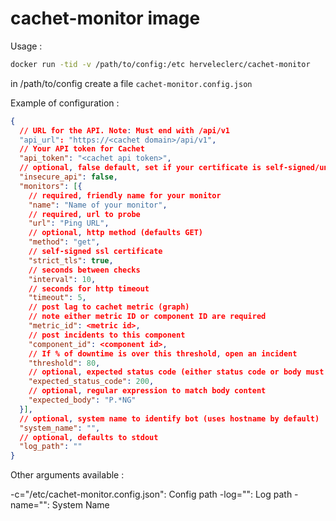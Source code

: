# cachet-monitor image

Usage :

```bash
docker run -tid -v /path/to/config:/etc herveleclerc/cachet-monitor 
```

in /path/to/config create a file ```cachet-monitor.config.json```

Example of configuration :

```json
{
  // URL for the API. Note: Must end with /api/v1
  "api_url": "https://<cachet domain>/api/v1",
  // Your API token for Cachet
  "api_token": "<cachet api token>",
  // optional, false default, set if your certificate is self-signed/untrusted
  "insecure_api": false,
  "monitors": [{
    // required, friendly name for your monitor
    "name": "Name of your monitor",
    // required, url to probe
    "url": "Ping URL",
    // optional, http method (defaults GET)
    "method": "get",
    // self-signed ssl certificate
    "strict_tls": true,
    // seconds between checks
    "interval": 10,
    // seconds for http timeout
    "timeout": 5,
    // post lag to cachet metric (graph)
    // note either metric ID or component ID are required
    "metric_id": <metric id>,
    // post incidents to this component
    "component_id": <component id>,
    // If % of downtime is over this threshold, open an incident
    "threshold": 80,
    // optional, expected status code (either status code or body must be supplied)
    "expected_status_code": 200,
    // optional, regular expression to match body content
    "expected_body": "P.*NG"
  }],
  // optional, system name to identify bot (uses hostname by default)
  "system_name": "",
  // optional, defaults to stdout
  "log_path": ""
}

```


Other arguments available :

  -c="/etc/cachet-monitor.config.json": Config path
  -log="": Log path
  -name="": System Name
